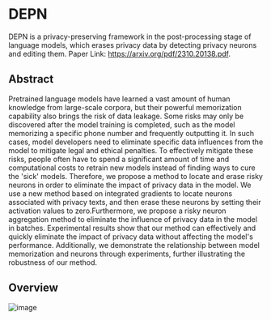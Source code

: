 # DEPN
DEPN is a privacy-preserving framework in the post-processing stage of language models, which erases privacy data by detecting privacy neurons and editing them. Paper Link: https://arxiv.org/pdf/2310.20138.pdf.

## Abstract
Pretrained language models have learned a vast amount of human knowledge from large-scale corpora, but their powerful memorization capability also brings the risk of data leakage. Some risks may only be discovered after the model training is completed, such as the model memorizing a specific phone number and frequently outputting it. In such cases, model developers need to eliminate specific data influences from the model to mitigate legal and ethical penalties. To effectively mitigate these risks, people often have to spend a significant amount of time and computational costs to retrain new models instead of finding ways to cure the 'sick' models. Therefore, we propose a method to locate and erase risky neurons in order to eliminate the impact of privacy data in the model. We use a new method based on integrated gradients to locate neurons associated with privacy texts, and then erase these neurons by setting their activation values to zero.Furthermore, we propose a risky neuron aggregation method to eliminate the influence of privacy data in the model in batches. Experimental results show that our method can effectively and quickly eliminate the impact of privacy data without affecting the model's performance. Additionally, we demonstrate the relationship between model memorization and neurons through experiments, further illustrating the robustness of our method.

## Overview
![image](https://github.com/flamewei123/DEPN/blob/main/overview.png)
